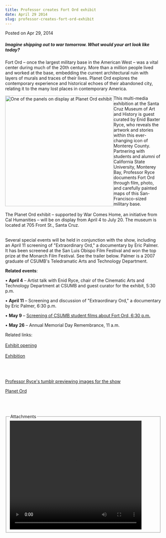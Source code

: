 ```yaml
---
title: Professor creates Fort Ord exhibit
date: April 29 2014
slug: professor-creates-fort-ord-exhibit
---
```


 



<span class="date">Posted on Apr 29, 2014    </span>
<h5><strong>Imagine shipping out to war tomorrow. What would your
art look like today?</strong></h5>
<p>Fort Ord &#x2013; once the largest military base in the American West &#x2013;
was a vital center during much of the 20th century. More than a
million people lived and worked at the base, embedding the current
architectural ruin with layers of murals and traces of their lives.
Planet Ord explores the contemporary experience and historical
echoes of their abandoned city, relating it to the many lost places
in contemporary America.&#xA0;</p>
<p><img alt="One of the panels on display at Planet Ord exhibit" src="https://news.csumb.edu/sites/default/files/65/attachments/news/images/tumblr_inline_n1is66ptcw1qmabjg.jpg" style="width:350px; height:356px; float:left">This multi-media
exhibition at the Santa Cruz Museum of Art and History is guest
curated by Enid Baxter Ryce, who reveals the artwork and stories
within this ever-changing icon of Monterey County. Partnering with
students and alumni of California State University, Monterey Bay,
Professor Ryce documents Fort Ord through film, photo, and
carefully painted maps of this San-Francisco-sized military
base.<br>
<br>
The Planet Ord exhibit &#x2013; supported by War Comes Home, an initiative
from Cal Humanities &#x2013; will be on display from April 4 to July 20.
The museum is located at 705 Front St., Santa Cruz.</br></br></img></p>
<p>Several special events will be held in conjunction with the
show, including an April 11 screening of &quot;Extraordinary Ord,&quot; a
documentary by Eric Palmer. It has been screened at the San Luis
Obispo Film Festival and won the top prize at the Monarch Film
Festival. See the trailer below. Palmer is a 2007 graduate of
CSUMB&apos;s Teledramatic Arts and Technology Department.</p>
<p><strong>Related events</strong>:</p>
<p>&#x2022; <strong>April 4</strong> &#x2013; Artist talk with Enid Ryce, chair
of the Cinematic Arts and Technology Department at CSUMB and guest
curator for the exhibit, 5:30 p.m.</p>
<p>&#x2022; <strong>April 11</strong> &#x2013; Screening and discussion of
&quot;Extraordinary Ord,&quot; a documentary by Eric Palmer, 6:30 p.m.</p>
<p>&#x2022; <strong>May 9</strong> &#x2013; <a href="../../apr/29/environmental-filmmaking-class-explores-fort-ord.html" rel="nofollow">Screening of CSUMB student films about Fort Ord,
6:30 p.m.</a></p>
<p>&#x2022; <strong>May 26</strong> &#x2013; Annual Memorial Day Remembrance, 11
a.m.</p>
<p>Related links:<br>
<br>
<a href="https://www.santacruzmah.org/event/free-first-friday-15/" rel="nofollow">Exhibit opening</a><br>
<br>
<a href="https://www.santacruzmah.org/2014/planet-ord-april-4-june-22/" rel="nofollow">Exhibition</a></br></br></br></br></p>
<p><a href="https://enidbb.tumblr.com" rel="nofollow">Professor
Ryce&apos;s tumblr previewing images for the show</a></p>
<p><a href="https://planetord.com" rel="nofollow">Planet
Ord</a><br>
<br>
&#xA0;</br></br></p>
<fieldset class="fieldgroup group-attachments">
<legend>Attachments</legend>
<div class="field field-type-emvideo field-field-attach-video">
<div class="field-items">
<div class="field-item odd">
<div class="emvideo emvideo-video emvideo-youtube">
<div class="emfield-emvideo emfield-emvideo-youtube">
<div id="emvideo-youtube-flash-wrapper-1">
<!--<object type="application/x-shockwave-flash" height="350" width="425" data="https://www.youtube.com/v/a9M4E7bGXmA&amp;rel=0&amp;enablejsapi=1&amp;playerapiid=ytplayer&amp;fs=1" id="emvideo-youtube-flash-1">
          <param name="movie" value="https://www.youtube.com/v/a9M4E7bGXmA&amp;rel=0&amp;enablejsapi=1&amp;playerapiid=ytplayer&amp;fs=1" />
          <param name="allowScriptAccess" value="sameDomain"/>
          <param name="quality" value="best"/>
          <param name="allowFullScreen" value="true"/>
          <param name="bgcolor" value="#FFFFFF"/>
          <param name="scale" value="noScale"/>
          <param name="salign" value="TL"/>
          <param name="FlashVars" value="playerMode=embedded" />
          <param name="wmode" value="transparent" />
        </object>-->
<video controls="" width="425" height="350">
<source src="https://r17---sn-o097zne6.googlevideo.com/videoplayback?ratebypass=yes&amp;ipbits=0&amp;key=yt5&amp;ip=198.189.249.65&amp;initcwndbps=4201250&amp;dur=99.033&amp;upn=G7HnDSLEdSM&amp;fexp=900718,907263,916104,923368,927622,929821,930676,936121,9406392,941004,943917,947225,948124,952302,952605,952901,955301,957103,957105,957201,959701&amp;mm=31&amp;source=youtube&amp;id=o-ADGX4dyUFY8tMImyyQirWwIgdy5OCCYoe10mjVxO4Hz0&amp;ms=au&amp;sparams=dur,id,initcwndbps,ip,ipbits,itag,mm,ms,mv,pl,ratebypass,source,upn,expire&amp;mt=1422316728&amp;pl=23&amp;mv=m&amp;sver=3&amp;expire=1422338370&amp;signature=48BC19499A3307C9D3864CB11D552FBAE7FBBD91.4B68B69F1CC04685C71AC400B1E4A4836C4B7873&amp;itag=18&amp;name=a9M4E7bGXmA" type="video/mp4"/></video></div>
</div>
</div>
</div>
</div>
</div>
</fieldset>





 
